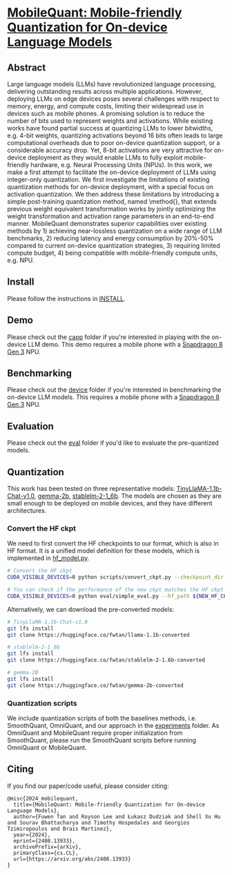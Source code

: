 # [MobileQuant: Mobile-friendly Quantization for On-device Language Models](http://arxiv.org/abs/2408.13933)

## Abstract
Large language models (LLMs) have revolutionized language processing, delivering outstanding results across multiple applications. However, deploying LLMs on edge devices poses several challenges with respect to memory, energy, and compute costs, limiting their widespread use in devices such as mobile phones. A promising solution is to reduce the number of bits used to represent weights and activations. While existing works have found partial success at quantizing LLMs to lower bitwidths, e.g. 4-bit weights, quantizing activations beyond 16 bits often leads to large computational overheads due to poor on-device quantization support, or a considerable accuracy drop. Yet, 8-bit activations are very attractive for on-device deployment as they would enable LLMs to fully exploit mobile-friendly hardware, e.g. Neural Processing Units (NPUs). In this work, we make a first attempt to facilitate the on-device deployment of LLMs using integer-only quantization. We first investigate the limitations of existing quantization methods for on-device deployment, with a special focus on activation quantization. We then address these limitations by introducing a simple post-training quantization method, named \method{}, that extends previous weight equivalent transformation works by jointly optimizing the weight transformation and activation range parameters in an end-to-end manner. MobileQuant demonstrates superior capabilities over existing methods by 1) achieving near-lossless quantization on a wide range of LLM benchmarks, 2) reducing latency and energy consumption by 20\%-50\% compared to current on-device quantization strategies, 3) requiring limited compute budget, 4) being compatible with mobile-friendly compute units, e.g. NPU.

## Install
Please follow the instructions in [INSTALL](INSTALL.md).

## Demo
Please check out the [capp](./capp) folder if you're interested in playing with the on-device LLM demo. This demo requires a mobile phone with a [Snapdragon 8 Gen 3](https://www.qualcomm.com/products/mobile/snapdragon/smartphones/snapdragon-8-series-mobile-platforms/snapdragon-8-gen-3-mobile-platform) NPU.

## Benchmarking
Please check out the [device](./device) folder if you're interested in benchmarking the on-device LLM models. This requires a mobile phone with a [Snapdragon 8 Gen 3](https://www.qualcomm.com/products/mobile/snapdragon/smartphones/snapdragon-8-series-mobile-platforms/snapdragon-8-gen-3-mobile-platform) NPU.

## Evaluation
Please check out the [eval](./eval) folder if you'd like to evaluate the pre-quantized models.

## Quantization
This work has been tested on three representative models: [TinyLlaMA-1.1b-Chat-v1.0](https://huggingface.co/TinyLlama/TinyLlama-1.1B-Chat-v1.0), [gemma-2b](https://huggingface.co/google/gemma-2b), [stablelm-2-1_6b](https://huggingface.co/stabilityai/stablelm-2-1_6b).
The models are chosen as they are small enough to be deployed on mobile devices, and they have different architectures.

### Convert the HF ckpt
We need to first convert the HF checkpoints to our format, which is also in HF format. It is a unified model definition for these models, which is implemented in [hf_model.py](mobilellm/model/hf_model.py). 

```bash
# Convert the HF ckpt
CUDA_VISIBLE_DEVICES=0 python scripts/convert_ckpt.py --checkpoint_dir ${HF_CKPT} --output_dir ${NEW_HF_CKPT}

# You can check if the performance of the new ckpt matches the HF ckpt by running
CUDA_VISIBLE_DEVICES=0 python eval/simple_eval.py --hf_path ${NEW_HF_CKPT}
```

Alternatively, we can download the pre-converted models:
```bash
# TinyLlaMA-1.1b-Chat-v1.0
git lfs install
git clone https://huggingface.co/fwtan/llama-1.1b-converted

# stablelm-2-1_6b
git lfs install
git clone https://huggingface.co/fwtan/stablelm-2-1.6b-converted

# gemma-2B
git lfs install
git clone https://huggingface.co/fwtan/gemma-2b-converted
```

### Quantization scripts

We include quantization scripts of both the baselines methods, i.e. SmoothQuant, OmniQuant, and our approach in the [experiments](./experiments) folder.
As OmniQuant and MobileQuant require proper initialization from SmoothQuant, please run the SmoothQuant scripts before running OmniQuant or MobileQuant.


## Citing

If you find our paper/code useful, please consider citing:

    @misc{2024_mobilequant,
      title={MobileQuant: Mobile-friendly Quantization for On-device Language Models}, 
      author={Fuwen Tan and Royson Lee and Łukasz Dudziak and Shell Xu Hu and Sourav Bhattacharya and Timothy Hospedales and Georgios Tzimiropoulos and Brais Martinez},
      year={2024},
      eprint={2408.13933},
      archivePrefix={arXiv},
      primaryClass={cs.CL},
      url={https://arxiv.org/abs/2408.13933}
    }


